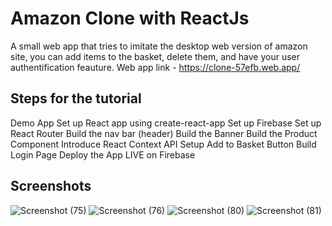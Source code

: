 # Amazon Clone with ReactJs

A small web app that tries to imitate the desktop web version of amazon site, you can add items to the basket, delete them, and have your user authentification feauture.
Web app link - https://clone-57efb.web.app/

## Steps for the tutorial

 Demo App
 Set up React app using create-react-app
 Set up Firebase
 Set up React Router
 Build the nav bar (header)
 Build the Banner
 Build the Product Component
 Introduce React Context API
 Setup Add to Basket Button
 Build Login Page
 Deploy the App LIVE on Firebase

## Screenshots

![Screenshot (75)](https://user-images.githubusercontent.com/67512468/119921514-c5832e00-bf8b-11eb-8149-5600a56d7dac.png)
![Screenshot (76)](https://user-images.githubusercontent.com/67512468/119921521-c9af4b80-bf8b-11eb-8359-eb6436bb2a03.png)
![Screenshot (80)](https://user-images.githubusercontent.com/67512468/119921526-cc11a580-bf8b-11eb-8c5d-d91dfc1121ef.png)
![Screenshot (81)](https://user-images.githubusercontent.com/67512468/119921532-ce73ff80-bf8b-11eb-83c7-05ccb2c38d7c.png)
